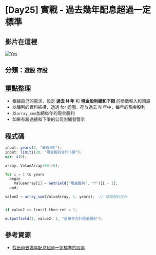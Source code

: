 # [Day25] 實戰 - 過去幾年配息超過一定標準

## 影片在這裡

[![Yes](https://img.youtube.com/vi/YjIYGYFSnzw/0.jpg)](https://www.youtube.com/watch?v=YjIYGYFSnzw)

## 分類：`選股` `存股`

## 重點整理

- 根據自己的需求，設定 **過去 N 年** 和 **現金股利總和下限** 的參數輸入和預設
- 以陣列的資料結構，透過 for 迴圈，存放過去 N 年中，每年的現金股利
- 以`array_sum`加總每年的現金股利
- 如果有超過總和下限的公司則觸發警示

## 程式碼

```javascript
input: years(3, "最近N年");
input: limit1(20, "現金股利合計下限");
var: i(0);

array: ValueArray[99](0);

for i = 1 to years
  begin
    ValueArray[i] = GetField("現金股利", "Y")[i - 1];
  end;

value2 = array_sum(ValueArray, 1, years);  // 區間股利合計


if value2 >= limit1 then ret = 1;

outputfield(1, value2, 1, "近幾年合計現金股利");
```

## 參考資源

- [找出過去幾年配息超過一定標準的股票](http://www.xq.com.tw/videoteach//videoteach/%e6%89%be%e5%87%ba%e9%81%8e%e5%8e%bb%e5%b9%be%e5%b9%b4%e9%85%8d%e6%81%af%e8%b6%85%e9%81%8e%e4%b8%80%e5%ae%9a%e6%a8%99%e6%ba%96%e7%9a%84%e8%82%a1%e7%a5%a8/)
